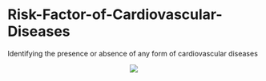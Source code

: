 # Risk-Factor-of-Cardiovascular-Diseases
Identifying the presence or absence of any form of cardiovascular diseases

<p align="center">
  <img src="[https://github.com/the-faisalahmed/Optimization/blob/main/media/newlogo.png](https://github.com/Kwabenaduku/Risk-Factor-of-Cardiovascular-Diseases/blob/main/Heart.png)" />
</p>

